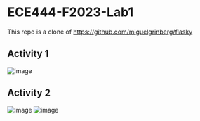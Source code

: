 # ECE444-F2023-Lab1

This repo is a clone of https://github.com/miguelgrinberg/flasky

## Activity 1
![image](https://github.com/alextanned/ECE444-F2023-Lab1/assets/74106760/874576a2-8d48-4a5a-b767-5217bce21b44)

## Activity 2
![image](https://github.com/alextanned/ECE444-F2023-Lab1/assets/74106760/6a929e57-d528-4665-a6bf-01e621b92d6f)
![image](https://github.com/alextanned/ECE444-F2023-Lab1/assets/74106760/05d48990-d32f-4c56-bc7d-3f7a3246d629)
